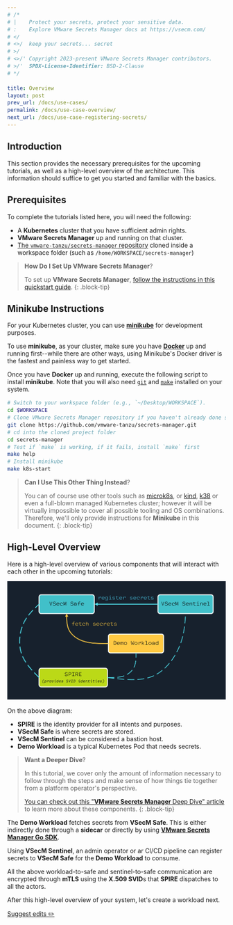 ```yaml
---
# /*
# |    Protect your secrets, protect your sensitive data.
# :    Explore VMware Secrets Manager docs at https://vsecm.com/
# </
# <>/  keep your secrets... secret
# >/
# <>/' Copyright 2023-present VMware Secrets Manager contributors.
# >/'  SPDX-License-Identifier: BSD-2-Clause
# */

title: Overview
layout: post
prev_url: /docs/use-cases/
permalink: /docs/use-case-overview/
next_url: /docs/use-case-registering-secrets/
---
```


## Introduction

This section provides the necessary prerequisites for the upcoming tutorials,
as well as a high-level overview of the architecture. This information should
suffice to get you started and familiar with the basics.

## Prerequisites

To complete the tutorials listed here, you will need the following:

* A **Kubernetes** cluster that you have sufficient admin rights.
* **VMware Secrets Manager** up and running on that cluster.
* [The `vmware-tanzu/secrets-manager` repository][repo] cloned inside a workspace
  folder (such as `/home/WORKSPACE/secrets-manager`)

> **How Do I Set Up VMware Secrets Manager**?
>
> To set up **VMware Secrets Manager**, [follow the instructions in this quickstart guide][quickstart].
{: .block-tip}

[quickstart]: /docs/quickstart
[repo]: https://github.com/vmware-tanzu/secrets-manager

## Minikube Instructions

For your Kubernetes cluster, you can use [**minikube**][minikube] for development
purposes.

To use **minikube**, as your cluster, make sure you have
[**Docker**][docker] up and running first--while there are other ways, using
Minikube's Docker driver is the fastest and painless way to get started.

Once you have **Docker** up and running, execute the following script to
install **minikube**. Note that you will also need [`git`][git] and [`make`][make]
installed on your system.

```bash
# Switch to your workspace folder (e.g., `~/Desktop/WORKSPACE`).
cd $WORKSPACE
# Clone VMware Secrets Manager repository if you haven't already done so:
git clone https://github.com/vmware-tanzu/secrets-manager.git
# cd into the cloned project folder
cd secrets-manager
# Test if `make` is working, if it fails, install `make` first
make help 
# Install minikube
make k8s-start
```

> **Can I Use This Other Thing Instead**?
>
> You can of course use other tools such as [microk8s], or [kind], [k38][k3s]
> or even a full-blown managed Kubernetes cluster; however it will be virtually
> impossible to cover all possible tooling and OS combinations. Therefore,
> we'll only provide instructions for **Minikube** in this document.
{: .block-tip}

[minikube]: https://minikube.sigs.k8s.io/docs/ "minikube"
[docker]: https://www.docker.com/ "Docker"
[git]: https://git-scm.com/
[make]: https://www.gnu.org/software/make/
[microk8s]: https://microk8s.io/
[kind]: https://kind.sigs.k8s.io/
[k3s]: https://k3s.io/

## High-Level Overview

Here is a high-level overview of various components that will interact with
each other in the upcoming tutorials:

![High-Level Overview](/assets/actors.jpg "High-Level Overview")

On the above diagram:

* **SPIRE** is the identity provider for all intents and purposes.
* **VSecM Safe** is where secrets are stored.
* **VSecM Sentinel** can be considered a bastion host.
* **Demo Workload** is a typical Kubernetes Pod that needs secrets.

> **Want a Deeper Dive**?
>
> In this tutorial, we cover only the amount of information necessary
> to follow through the steps and make sense of how things tie together
> from a platform operator's perspective.
>
> [You can check out this "**VMware Secrets Manager** Deep Dive" article][architecture]
> to learn more about these components.
{: .block-tip}

[architecture]: /docs/architecture

The **Demo Workload** fetches secrets from **VSecM Safe**. This is either
indirectly done through a **sidecar** or directly by using
[**VMware Secrets Manager Go SDK**][go-sdk].

Using **VSecM Sentinel**, an admin operator or ar CI/CD pipeline can register
secrets to **VSecM Safe** for the **Demo Workload** to consume.

All the above workload-to-safe and sentinel-to-safe communication are
encrypted through **mTLS** using the **X.509 SVID**s that **SPIRE**
dispatches to all the actors.

[go-sdk]: https://github.com/vmware-tanzu/secrets-manager/tree/main/sdk

After this high-level overview of your system, let's create a workload next.

<p class="github-button">
  <a href="https://github.com/vmware-tanzu/secrets-manager/blob/main/docs/_pages/0190-overview.md">
      Suggest edits ✏️
  </a>
</p>